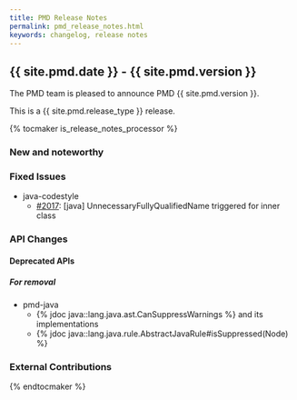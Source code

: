 ```yaml
---
title: PMD Release Notes
permalink: pmd_release_notes.html
keywords: changelog, release notes
---
```


## {{ site.pmd.date }} - {{ site.pmd.version }}

The PMD team is pleased to announce PMD {{ site.pmd.version }}.

This is a {{ site.pmd.release_type }} release.

{% tocmaker is_release_notes_processor %}

### New and noteworthy

### Fixed Issues

*   java-codestyle
    *    [#2017](https://github.com/pmd/pmd/issues/2017): \[java] UnnecessaryFullyQualifiedName triggered for inner class

### API Changes


#### Deprecated APIs

##### For removal

* pmd-java
  * {% jdoc java::lang.java.ast.CanSuppressWarnings %} and its implementations
  * {% jdoc java::lang.java.rule.AbstractJavaRule#isSuppressed(Node) %}


### External Contributions

{% endtocmaker %}

